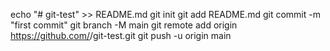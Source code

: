 echo "# git-test" >> README.md
git init
git add README.md
git commit -m "first commit"
git branch -M main
git remote add origin https://github.com/<colebarinda97>/git-test.git
git push -u origin main
